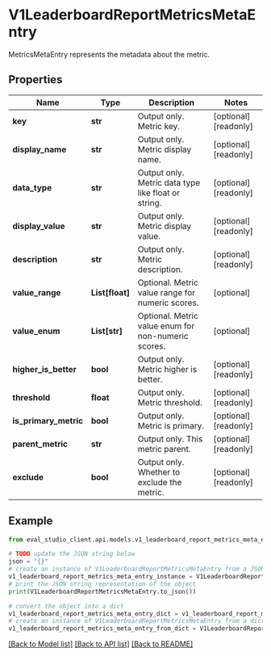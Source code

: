 # V1LeaderboardReportMetricsMetaEntry

MetricsMetaEntry represents the metadata about the metric.

## Properties

Name | Type | Description | Notes
------------ | ------------- | ------------- | -------------
**key** | **str** | Output only. Metric key. | [optional] [readonly] 
**display_name** | **str** | Output only. Metric display name. | [optional] [readonly] 
**data_type** | **str** | Output only. Metric data type like float or string. | [optional] [readonly] 
**display_value** | **str** | Output only. Metric display value. | [optional] [readonly] 
**description** | **str** | Output only. Metric description. | [optional] [readonly] 
**value_range** | **List[float]** | Optional. Metric value range for numeric scores. | [optional] 
**value_enum** | **List[str]** | Optional. Metric value enum for non-numeric scores. | [optional] 
**higher_is_better** | **bool** | Output only. Metric higher is better. | [optional] [readonly] 
**threshold** | **float** | Output only. Metric threshold. | [optional] [readonly] 
**is_primary_metric** | **bool** | Output only. Metric is primary. | [optional] [readonly] 
**parent_metric** | **str** | Output only. This metric parent. | [optional] [readonly] 
**exclude** | **bool** | Output only. Whether to exclude the metric. | [optional] [readonly] 

## Example

```python
from eval_studio_client.api.models.v1_leaderboard_report_metrics_meta_entry import V1LeaderboardReportMetricsMetaEntry

# TODO update the JSON string below
json = "{}"
# create an instance of V1LeaderboardReportMetricsMetaEntry from a JSON string
v1_leaderboard_report_metrics_meta_entry_instance = V1LeaderboardReportMetricsMetaEntry.from_json(json)
# print the JSON string representation of the object
print(V1LeaderboardReportMetricsMetaEntry.to_json())

# convert the object into a dict
v1_leaderboard_report_metrics_meta_entry_dict = v1_leaderboard_report_metrics_meta_entry_instance.to_dict()
# create an instance of V1LeaderboardReportMetricsMetaEntry from a dict
v1_leaderboard_report_metrics_meta_entry_from_dict = V1LeaderboardReportMetricsMetaEntry.from_dict(v1_leaderboard_report_metrics_meta_entry_dict)
```
[[Back to Model list]](../README.md#documentation-for-models) [[Back to API list]](../README.md#documentation-for-api-endpoints) [[Back to README]](../README.md)


